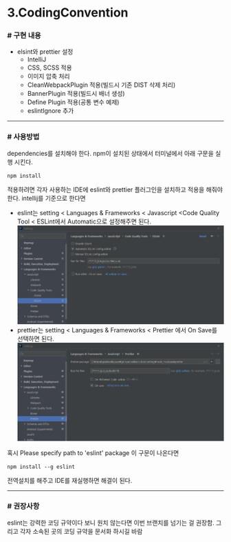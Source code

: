 # 3.CodingConvention

### # 구현 내용
* elsint와 prettier 설정
  * IntelliJ
  * CSS, SCSS 적용 
  * 이미지 압축 처리
  * CleanWebpackPlugin 적용(빌드시 기존 DIST 삭제 처리)
  * BannerPlugin 적용(빌드시 배너 생성)
  * Define Plugin 적용(공통 변수 예제)
  * eslintIgnore 추가

<hr/>
  
### # 사용방법
dependencies를 설치해야 한다. npm이 설치된 상태에서 터미널에서 아래 구문을 실행 시킨다.

```
npm install
```

적용하려면 각자 사용하는 IDE에 eslint와 prettier 플러그인을 설치하고
적용을 해줘야 한다. 
intellij를 기준으로 한다면
- eslint는 setting < Languages & Frameworks < Javascript <Code Quality Tool < ESLint에서 Automatic으로 설정해주면 된다.
![](src/main/resources/static/images/guide/eslint.png)
- prettier는 setting < Languages & Frameworks < Prettier 에서 On Save를 선택하면 된다.
![](src/main/resources/static/images/guide/prettier.png)

혹시 Please specify path to 'eslint' package
이 구문이 나온다면
```
npm install --g eslint
```
전역설치를 해주고 IDE를 재실행하면 해결이 된다.


<hr/>

### # 권장사항
eslint는 강력한 코딩 규약이다 보니 원치 않는다면 이번 브랜치를 넘기는 걸 권장함.
그리고 각자 소속된 곳의 코딩 규약을 문서화 하시길 바람





